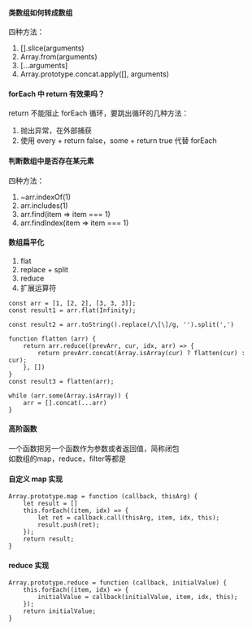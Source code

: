 #### 类数组如何转成数组
四种方法：
1. [].slice(arguments)
2. Array.from(arguments)
3. [...arguments]
4. Array.prototype.concat.apply([], arguments)

#### forEach 中 return 有效果吗？
return 不能阻止 forEach 循环，要跳出循环的几种方法：
1. 抛出异常，在外部捕获
2. 使用 every + return false，some + return true 代替 forEach

#### 判断数组中是否存在某元素
四种方法：
1. ~arr.indexOf(1)
2. arr.includes(1)
3. arr.find(item => item === 1)
4. arr.findIndex(item => item === 1)

#### 数组扁平化
1. flat
2. replace + split
3. reduce
4. 扩展运算符

```
const arr = [1, [2, 2], [3, 3, 3]];
const result1 = arr.flat(Infinity);

const result2 = arr.toString().replace(/\[\]/g, '').split(',')

function flatten (arr) {
    return arr.reduce((prevArr, cur, idx, arr) => {
        return prevArr.concat(Array.isArray(cur) ? flatten(cur) : cur);
    }, [])
}
const result3 = flatten(arr);

while (arr.some(Array.isArray)) {
    arr = [].concat(...arr)
}
```

#### 高阶函数
一个函数把另一个函数作为参数或者返回值，简称闭包    
如数组的map，reduce，filter等都是

#### 自定义 map 实现
```
Array.prototype.map = function (callback, thisArg) {
    let result = []
    this.forEach((item, idx) => {
        let ret = callback.call(thisArg, item, idx, this);
        result.push(ret);
    });
    return result;
}
```

#### reduce 实现
```
Array.prototype.reduce = function (callback, initialValue) {
    this.forEach((item, idx) => {
        initialValue = callback(initialValue, item, idx, this);
    });
    return initialValue;
}
```